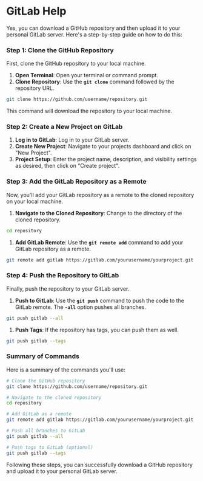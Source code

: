 # GitLab Help

Yes, you can download a GitHub repository and then upload it to your personal GitLab server. Here's a step-by-step guide on how to do this:

### **Step 1: Clone the GitHub Repository**

First, clone the GitHub repository to your local machine.

1. **Open Terminal**: Open your terminal or command prompt.
2. **Clone Repository**: Use the **`git clone`** command followed by the repository URL.

```bash
git clone https://github.com/username/repository.git

```

This command will download the repository to your local machine.

### **Step 2: Create a New Project on GitLab**

1. **Log in to GitLab**: Log in to your GitLab server.
2. **Create New Project**: Navigate to your projects dashboard and click on "New Project".
3. **Project Setup**: Enter the project name, description, and visibility settings as desired, then click on "Create project".

### **Step 3: Add the GitLab Repository as a Remote**

Now, you'll add your GitLab repository as a remote to the cloned repository on your local machine.

1. **Navigate to the Cloned Repository**: Change to the directory of the cloned repository.

```bash
cd repository
```

1. **Add GitLab Remote**: Use the **`git remote add`** command to add your GitLab repository as a remote.

```bash
git remote add gitlab https://gitlab.com/yourusername/yourproject.git
```

### **Step 4: Push the Repository to GitLab**

Finally, push the repository to your GitLab server.

1. **Push to GitLab**: Use the **`git push`** command to push the code to the GitLab remote. The **`-all`** option pushes all branches.

```bash
git push gitlab --all
```

1. **Push Tags**: If the repository has tags, you can push them as well.

```bash
git push gitlab --tags
```

### **Summary of Commands**

Here is a summary of the commands you'll use:

```bash
# Clone the GitHub repository
git clone https://github.com/username/repository.git

# Navigate to the cloned repository
cd repository

# Add GitLab as a remote
git remote add gitlab https://gitlab.com/yourusername/yourproject.git

# Push all branches to GitLab
git push gitlab --all

# Push tags to GitLab (optional)
git push gitlab --tags
```

Following these steps, you can successfully download a GitHub repository and upload it to your personal GitLab server.